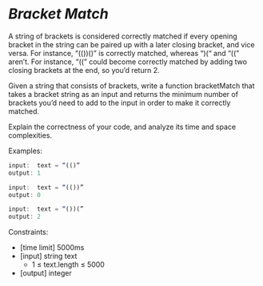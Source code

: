 # *Bracket Match*

A string of brackets is considered correctly matched if
every opening bracket in the string can be paired up with a later
closing bracket, and vice versa. For instance, “(())()” is correctly
matched, whereas “)(“ and “((” aren’t. For instance, “((” could become
correctly matched by adding two closing brackets at the end, so you’d
return 2.

Given a string that consists of brackets, write a function
 bracketMatch that takes a bracket string as an input and returns the
minimum number of brackets you’d need to add to the input in order to
make it correctly matched.

Explain the correctness of your code, and analyze its time and space complexities.

Examples:

```js
input:  text = “(()”
output: 1

input:  text = “(())”
output: 0

input:  text = “())(”
output: 2
```

Constraints:

* [time limit] 5000ms
* [input] string text
  * 1 ≤ text.length ≤ 5000
* [output] integer
